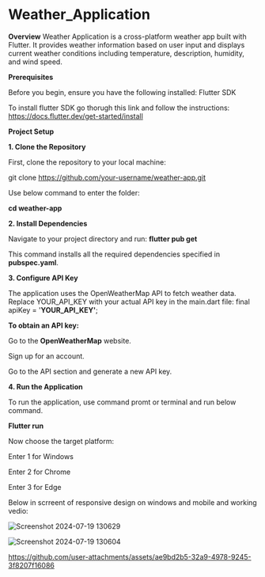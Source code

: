 # Weather_Application

**Overview**
Weather Application is a cross-platform weather app built with Flutter. It provides weather information based on user input and displays current weather conditions including temperature, description, humidity, and wind speed.

**Prerequisites**

Before you begin, ensure you have the following installed: Flutter SDK

To install flutter SDK go thorugh this link and follow the instructions: https://docs.flutter.dev/get-started/install

**Project Setup**

**1. Clone the Repository**

First, clone the repository to your local machine:

git clone https://github.com/your-username/weather-app.git

Use below command to enter the folder:

**cd weather-app**

**2. Install Dependencies**

Navigate to your project directory and run: **flutter pub get**

This command installs all the required dependencies specified in **pubspec.yaml**.

**3. Configure API Key**

The application uses the OpenWeatherMap API to fetch weather data. Replace YOUR_API_KEY with your actual API key in the main.dart file: final apiKey = '**YOUR_API_KEY'**;

**To obtain an API key:**

Go to the **OpenWeatherMap** website.

Sign up for an account.

Go to the API section and generate a new API key.

**4. Run the Application**

To run the application, use command promt or terminal and run below command.

**Flutter run**

Now choose the target platform:

Enter 1 for Windows

Enter 2 for Chrome

Enter 3 for Edge

Below in scrreent of responsive design on windows and mobile and working vedio:

![Screenshot 2024-07-19 130629](https://github.com/user-attachments/assets/d277cf40-0276-48e4-a56c-b8b0d5023d82)

![Screenshot 2024-07-19 130604](https://github.com/user-attachments/assets/ab295a7c-d62b-4df6-aa5b-39263b90031d)


https://github.com/user-attachments/assets/ae9bd2b5-32a9-4978-9245-3f8207f16086



